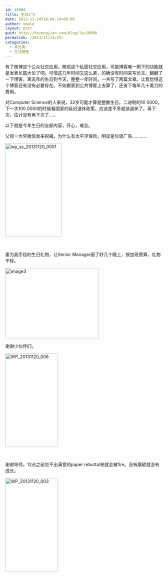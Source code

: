 ```yaml
---
id: 10900
title: 生日2^5
date: 2013-11-24T18:04:24+00:00
author: omale
layout: post
guid: http://hezongjian.com/blog/?p=10900
permalink: /2013/11/24/25/
categories:
  - 未分类
  - 生活随笔
---
```

有了微博这个公众社交应用，微信这个私密社交应用，可能博客唯一剩下的功能就是发表长篇大论了吧。可惜这几年时间又这么紧，的确没有时间来写长文。翻翻了一下博客，离去年的生日到今天，整整一年时间，一共写了两篇文章。让我觉得这个博客还有没有必要存在。不如搬家到公共博客上去算了，还省下每年几十美刀的费用。

对Computer Science的人来说，32岁可能才算是整数生日。二进制的10 0000。下一次100 0000的时候看国家的延迟退休政策，应该差不多就该退休了。再下次，估计没有再下次了……

以下就是今年生日的全部内容，开心，难忘。

父母一大早微信发来祝福，为什么有太平洋保险，明显是垃圾广告…………

[<img class="aligncenter size-medium wp-image-10905" alt="wp_ss_20131120_0001" src="http://localhost/hezongjian/wp-content/uploads/2013/11/wp_ss_20131120_0001-180x300.png" width="180" height="300" srcset="http://localhost/hezongjian/wp-content/uploads/2013/11/wp_ss_20131120_0001-180x300.png 180w, http://localhost/hezongjian/wp-content/uploads/2013/11/wp_ss_20131120_0001.png 480w" sizes="(max-width: 180px) 100vw, 180px" />](http://localhost/hezongjian/wp-content/uploads/2013/11/wp_ss_20131120_0001.png)

&nbsp;

妻为我手绘的生日礼物，让Senior Manager画了好几个晚上，按加班费算，礼物不轻。

 [<img class="aligncenter size-medium wp-image-10901" alt="image3" src="http://localhost/hezongjian/wp-content/uploads/2013/11/image3-300x225.jpeg" width="300" height="225" srcset="http://localhost/hezongjian/wp-content/uploads/2013/11/image3-300x225.jpeg 300w, http://localhost/hezongjian/wp-content/uploads/2013/11/image3-768x576.jpeg 768w, http://localhost/hezongjian/wp-content/uploads/2013/11/image3-1024x768.jpeg 1024w, http://localhost/hezongjian/wp-content/uploads/2013/11/image3.jpeg 1280w" sizes="(max-width: 300px) 100vw, 300px" />](http://localhost/hezongjian/wp-content/uploads/2013/11/image3.jpeg)

谢谢小伙伴们。

[<img class="aligncenter size-medium wp-image-10903" alt="WP_20131120_006" src="http://localhost/hezongjian/wp-content/uploads/2013/11/WP_20131120_006-169x300.jpg" width="169" height="300" srcset="http://localhost/hezongjian/wp-content/uploads/2013/11/WP_20131120_006-169x300.jpg 169w, http://localhost/hezongjian/wp-content/uploads/2013/11/WP_20131120_006-577x1024.jpg 577w, http://localhost/hezongjian/wp-content/uploads/2013/11/WP_20131120_006.jpg 720w" sizes="(max-width: 169px) 100vw, 169px" />](http://localhost/hezongjian/wp-content/uploads/2013/11/WP_20131120_006.jpg)

&nbsp;

谢谢导师。12点之前交不出满意的paper rebuttal来就会被fire。没有磨砺就没有成长。

[<img class="aligncenter size-medium wp-image-10904" alt="WP_20131120_003" src="http://localhost/hezongjian/wp-content/uploads/2013/11/WP_20131120_003-169x300.jpg" width="169" height="300" srcset="http://localhost/hezongjian/wp-content/uploads/2013/11/WP_20131120_003-169x300.jpg 169w, http://localhost/hezongjian/wp-content/uploads/2013/11/WP_20131120_003-577x1024.jpg 577w, http://localhost/hezongjian/wp-content/uploads/2013/11/WP_20131120_003.jpg 720w" sizes="(max-width: 169px) 100vw, 169px" />](http://localhost/hezongjian/wp-content/uploads/2013/11/WP_20131120_003.jpg)